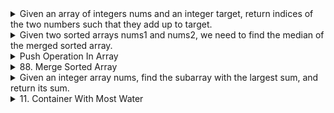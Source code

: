 <details>
<summary>Given an array of integers nums and an integer target, return indices of the two numbers such that they add up to target.</summary>
 
 ## Approach 

**Hash Map:** The program uses a hash map to store the values from the input array nums as keys and their corresponding indices as values. This allows for efficient lookup of the complement value during the iteration.

## The time complexity of the operations:
The time complexity of this program is O(n), where n is the length of the nums array. The for loop iterates through each element of nums exactly once. The hash map operations, such as containsKey and put, have an average time complexity of O(1).
## Space complexity:
The space complexity of this program is `O(n)`, where n is the length of the nums array. In the worst case, all elements of nums are stored in the hash map.
## What are the corner cases of the problem?

**Empty Array:** The program handles the case when the nums array is empty. In this case, an empty array is returned.

**No Solution:** If there is no pair of numbers in nums that add up to the target, the program returns an empty array.
## Source Code Optimal

```
import java.util.HashMap;
import java.util.Map;

class Solution {
    public int[] twoSum(int[] nums, int target) {
        Map<Integer, Integer> map = new HashMap<>();
        
        for (int i = 0; i < nums.length; i++) {
            int complement = target - nums[i];
            
            if (map.containsKey(complement)) {
                return new int[]{map.get(complement), i};
            }
            
            map.put(nums[i], i);
        }
        
        return new int[]{};
    }
}
```
## Source Code Brute force

```
class Solution {
    public int[] twoSum(int[] nums, int target) {
    // loop through each pair of integers in the array
    for (int i = 0; i < nums.length; i++) {
        for (int j = i + 1; j < nums.length; j++) {
            // check if the sum of the pair equals the target
            if (nums[i] + nums[j] == target) {
                // if yes, return the indices of the pair
                return new int[] {i, j};
            }
        }
    }
    // if no such pair found, return null
    return null;
}
}
```

 </details>
<details>
<summary>Given two sorted arrays nums1 and nums2, we need to find the median of the merged sorted array.</summary>


### Approach:
1. Merge the two arrays into a single sorted array.
2. Find the median of the merged array.

### Corner Cases:
- If one of the arrays is empty, the median will be in the other array.
- If the combined length of both arrays is odd, the median will be the middle element.
- If the combined length of both arrays is even, the median will be the average of the two middle elements.

 ### Time and space complexity
**Time Complexity: O(m + n)** - Linear time complexity as we iterate through both arrays once.
**Space Complexity: O(m + n)** - The merged array requires space to store all the elements.
  
```java
class Solution {
    public double findMedianSortedArrays(int[] nums1, int[] nums2) {
        int m = nums1.length;
        int n = nums2.length;
        int[] merged = new int[m + n];
        
        int i = 0, j = 0, k = 0;
        while (i < m && j < n) {
            if (nums1[i] <= nums2[j]) {
                merged[k++] = nums1[i++];
            } else {
                merged[k++] = nums2[j++];
            }
        }
        
        while (i < m) {
            merged[k++] = nums1[i++];
        }
        
        while (j < n) {
            merged[k++] = nums2[j++];
        }
        
        int medianIndex = (m + n) / 2;
        if ((m + n) % 2 == 0) {
            return (merged[medianIndex - 1] + merged[medianIndex]) / 2.0;
        } else {
            return merged[medianIndex];
        }
    }
}
```

### Dry Run:
dry run the code using the given example: `nums1 = [1,2]`, `nums2 = [3,4]`.

1. Initialize `m` as 2 (length of `nums1`) and `n` as 2 (length of `nums2`).
2. Create a new array `merged` of size `m + n`, i.e., `merged` will have a size of 4.
3. Initialize three pointers: `i` for `nums1`, `j` for `nums2`, and `k` for `merged` (all starting from index 0).
4. Start the while loop. Since both `i` and `j` are less than their respective array lengths, the loop continues.
5. Compare the first elements of `nums1` and `nums2`. As 1 is less than 3, we assign `merged[0]` as 1 and increment `i` and `k` by 1.
6. The loop continues. Now compare the second elements of `nums1` and `nums2`. As 2 is less than 3, we assign `merged[1]` as 2 and increment `i` and `k` by 1.
7. Now, `nums1` has no more elements, but `nums2` still has elements. Copy the remaining elements of `nums2` to `merged`.
8. The loop ends. Both `i` and `j` are greater than or equal to their respective array lengths.
9. Calculate the median index as `(m + n) / 2`, which is 2 in this case.
10. Since the combined length of both arrays is even, return the average of `merged[1]` and `merged[2]`, i.e., (2 + 3) / 2.0 = 2.

  

</details>

  <details>
<summary>Push Operation In Array</summary>
    

The `PushOperationInArray` class demonstrates adding elements to an array using the `push` operation. It provides the following functionality:

- `push(Object item)`: Adds an item to the array.
- `get(int index)`: Retrieves the element at the specified index from the array.

### Usage

```java
PushOperationInArray pushData = new PushOperationInArray();
pushData.push("Aheer");
pushData.push(25);


The `PushOperationInArray` class demonstrates adding elements to an array using the `push` operation. It provides the following functionality:

- `push(Object item)`: Adds an item to the array.
- `get(int index)`: Retrieves the element at the specified index from the array.

PushOperationInArray pushData = new PushOperationInArray();
pushData.push("Aheer");
pushData.push(25);
```

The above code creates an instance of `PushOperationInArray`, adds the items "Aheer" and 25 to the array using the `push` method, and then prints the array elements.

### Class Details

#### Instance Variables

- `length`: An integer variable that represents the length of the array.
- `data`: An array of type `Object` to store the elements.

#### Methods

- `PushOperationInArray()`: Constructor that initializes the array with a length of 0.
- `push(Object item)`: Adds an item to the array.
- `get(int index)`: Retrieves the element at the specified index from the array.

### Technical Terminology

- Class: A blueprint for creating objects that defines the attributes and behaviors of an object.
- Instance variables: Variables defined within a class that hold the state or data of an object.
- Constructor: A special method used to initialize the state of an object when it is created.
- Array: A data structure that holds a fixed-size sequence of elements of the same type.
- `length`: An instance variable that keeps track of the length of the array.
- `data`: An instance variable that represents the array to store the elements.
- `Object`: The base class for all types in Java.
- `get`: A method that retrieves the element at a specified index from the array.
- `push`: A method that adds an item to the array.
- `Arrays.copyOf`: A method that creates a new array with a specified length and copies the elements from the original array.
- `main`: The entry point of the Java program.

    
</details>
 
 
 <details>
  <summary>88. Merge Sorted Array
</summary>


## Approach
Two-pointer approach: We can use a two-pointer approach to merge the arrays. We initialize three pointers: `lastIndexNum1`, `lastIndexNum2`, and `mergedIndex`. We iterate from the end of the arrays and compare elements to merge them into `nums1`. Finally, we handle the remaining elements in `nums2` and place them in the correct positions in `nums1`.

- Time Complexity: O(m + n)
  - The algorithm iterates through both `nums1` and `nums2` once, so the time complexity is proportional to the combined lengths of the arrays.
- Space Complexity: O(1)
  - The algorithm uses only a constant amount of extra space, regardless of the input size.

## Corner Cases
1. Empty `nums1` and `nums2`:
   - Both arrays are empty, resulting in no merging.
2. Empty `nums2`:
   - `nums2` is empty, so `nums1` remains unchanged.
3. Empty `nums1`:
   - `nums1` is empty, and the elements of `nums2` are placed in `nums1` in the required order.

## Dry Run

Initial:
```plaintext
nums1 = [1, 2, 3, 0, 0, 0]
m = 3
nums2 = [2, 5, 6]
n = 3
```

| Iteration | lastIndexNum1 | lastIndexNum2 | mergedIndex | nums1                | nums2       |
|-----------|---------------|---------------|-------------|----------------------|-------------|
|           | 2             | 2             | 5           | [1, 2, 3, 0, 0, 0]   | [2, 5, 6]   |
| 1         | 2             | 2             | 4           | [1, 2, 3, 0, 0, 3]   | [2, 5, 6]   |
| 2         | 1             | 2             | 3           | [1, 2, 3, 0, 2, 3]   | [2, 5, 6]   |
| 3         | 0             | 2             | 2           | [1, 2, 3, 2, 2, 3]   | [2, 5, 6]   |
| 4         | 0             | 1             | 1           | [1, 2, 2, 2, 2, 3]   | [2, 5, 6]   |
| 5         | 0             | 1             | 0           | [1, 2, 2, 2, 2, 3]   | [2, 5, 6]   |
| 6         | -1            | 1             | -1          | [1, 2, 2, 2, 2, 3]   | [2, 5, 6]   |

Result: [1, 2, 2, 2, 3, 5, 6]
 </details>
 
 
 <details>
  <summary>Given an integer array nums, find the subarray with the largest sum, and return its sum.</summary>
  
  # Maximum Subarray Sum

This is a solution to the maximum subarray sum problem, which finds the contiguous subarray with the largest sum in a given array.

## Approach

The given code uses the brute force approach, iterating through each possible subarray and calculating its sum. It updates the maximum sum if a higher sum is found.

### Time Complexity

The time complexity of the brute force approach is O(n^2) because we have nested loops iterating through the array. For each element, we iterate through the remaining elements to calculate the subarray sum.

### Optimal Solution

To improve the time complexity, an optimal solution using Kadane's algorithm can be used. It has a time complexity of O(n) and is based on the observation that the maximum subarray sum at each index is either the element itself or the element added to the maximum subarray sum at the previous index.

### Space Complexity

The space complexity is O(1) because the code only uses a constant amount of extra space to store variables.

## Corner Cases

The code handles arrays of length 1 and negative numbers as well.

## Source Code

### Brute Force

```java
class Solution {
    public static int maxSubArray(int[] nums) {
        int maxSum = Integer.MIN_VALUE;

        for (int i = 0; i < nums.length; i++) {
            int currentSum = 0;
            for (int j = i; j < nums.length; j++) {
                currentSum += nums[j];
                if (currentSum > maxSum) {
                    maxSum = currentSum;
                }
            }
        }

        return maxSum;
    }

    public static void main(String[] args) {
        int[] nums = { -2, 1, -3, 4, -1, 2, 1, -5, 4 };
        int maxSum = maxSubArray(nums);
        System.out.println("Maximum subarray sum: " + maxSum);
    }
}
```
  ###  Optimal Solution

  ```java
  class Solution {
    public static int maxSubArray(int[] nums) {
        int maxSum = nums[0];
        int currentSum = nums[0];

        for (int i = 1; i < nums.length; i++) {
            currentSum = Math.max(nums[i], currentSum + nums[i]);
            maxSum = Math.max(maxSum, currentSum);
        }

        return maxSum;
    }

    public static void main(String[] args) {
        int[] nums = { -2, 1, -3, 4, -1, 2, 1, -5, 4 };
        int maxSum = maxSubArray(nums);
        System.out.println("Maximum subarray sum: " + maxSum);
    }
}

  ```
                 
## Dry Run

| Iteration | i   | j   | nums[j] | currentSum | maxSum | i++ | j++ | currentSum > maxSum | maxSum = currentSum |
|-----------|-----|-----|---------|------------|--------|-----|-----|---------------------|---------------------|
| 0         | 0   | 0   | -2      | -2         | -2     | 1   | 0   | false               | -2                  |
| 1         | 1   | 1   | 1       | 1          | 1      | 2   | 1   | false               | 1                   |
| 2         | 2   | 2   | -3      | -2         | 1      | 3   | 2   | false               | 1                   |
| 2         | 2   | 3   | 4       | 2          | 2      | 3   | 4   | true                | 2                   |
| 2         | 2   | 4   | -1      | 1          | 2      | 3   | 5   | false               | 2                   |
| 2         | 2   | 5   | 2       | 3          | 3      | 3   | 6   | true                | 3                   |
| 2         | 2   | 6   | 1       | 4          | 4      | 3   | 7   | true                | 4                   |
| 2         | 2   | 7   | -5      | -1         | 4      | 3   | 8   | false               | 4                   |
| 2         | 2   | 8   | 4       | 3          | 4      |     |     |                     |                     |
| 3         | 3   | 3   | 4       | 4          | 4      | 4   | 3   | true                | 4                   |
| 3         | 3   | 4   | -1      | 3          | 4      | 4   | 5   | false               | 4                   |
| 3         | 3   | 5   | 2       | 5          | 5      | 4   | 6   | true                | 5                   |
| 3         | 3   | 6   | 1       | 6          | 6      | 4   | 7   | true                | 6                   |
| 3         | 3   | 7   | -5      | 1          | 6      | 4   | 8   | false               | 6                   |
| 3         | 3   | 8   | 4       | 5          | 6      |     |     |                     |                     |
| 4         | 4   | 4   | -1      | -1         | 6      | 5   | 4   | false               | 6                   |
| 4         | 4   | 5   | 2       | 1          | 6      | 5   | 6   | false               | 6                   |
| 4         | 4   | 6   | 1       | 2          | 6      | 5   | 7   | false               | 6                   |
| 4         | 4   | 7   | -5      | -3         | 6      | 5   | 8   | false               | 6                   |
| 4         | 4   | 8   | 4       | 1          | 6      |     |     |                     |                     |
| 5         | 5   | 5   | 2       | 2          | 6      | 6   | 5   | false               | 6                   |
| 5         | 5   | 6   | 1       | 3          | 6      | 6   | 7   | false               | 6                   |
| 5         | 5   | 7   | -5      | -2         | 6      | 6   | 8   | false               | 6                   |
| 5         | 5   | 8   | 4       | 2          | 6      |     |     |                     |                     |
| 6         | 6   | 6   | 1       | 1          | 6      | 7   | 6   | false               | 6                   |
| 6         | 6   | 7   | -5      | -4         | 6      | 7   | 8   | false               | 6                   |
| 6         | 6   | 8   | 4       | 0          | 6      |     |     |                     |                     |
| 7         | 7   | 7   | -5      | -5         | 6      | 8   | 7   | false               | 6                   |
| 7         | 7   | 8   | 4       | -1         | 6      |     |     |                     |                     |
| 8         | 8   | 8   | 4       | 4          | 6      |     |     |                     |                     |

Final Max Sum: 6  
  
 </details>
  
  <details>
   <summary>11. Container With Most Water</summary>
   Certainly! Here's the information you requested:

1. Approach used in the program:
   The program you provided uses the two-pointer approach. It initializes two pointers, `left` and `right`, which represent the leftmost and rightmost indices of the subarray being considered. The pointers start at the outer ends of the array and move towards each other, calculating the area between the heights at the pointers. The width of the subarray decreases with each iteration, and the height is determined by the minimum height between the two pointers. By updating the maximum area based on the calculated area, the pointers move inward until they meet, exploring all possible subarrays.

2. Space and time complexity:
   - Brute Force Solution:
     - Time Complexity: O(n^2) - The nested `for` loops iterate over all possible pairs of heights, resulting in a quadratic time complexity.
     - Space Complexity: O(1) - No additional space is used beyond the input array.

   - Optimal (Two-Pointer) Solution:
     - Time Complexity: O(n) - The two-pointer approach iterates over the array once, with the pointers moving inward until they meet, resulting in linear time complexity.
     - Space Complexity: O(1) - Only a constant amount of extra space is used to store the variables for the two pointers and the maximum area.

3. Corner Cases and Constraints:
   - The given solution assumes that the array `height` is not null and has at least two elements.
   - The heights in the array can be positive integers.
   - The program calculates the maximum area of a container that can be formed using the heights in the array.

4. Source Code:
   Here are the two versions of the program:

   Brute Force Solution:
   ```java
   class Solution {
       public int maxArea(int[] height) {
           int maxArea = 0;
           for (int i = 0; i < height.length - 1; i++) {
               for (int j = i + 1; j < height.length; j++) {
                   int length = Math.min(height[i], height[j]);
                   int width = j - i;
                   int area = length * width;
                   maxArea = Math.max(maxArea, area);
               }
           }
           return maxArea;
       }
   }
   ```

   Optimal (Two-Pointer) Solution:
   ```java
   class Solution {
       public int maxArea(int[] height) {
           int maxArea = 0;
           int left = 0;
           int right = height.length - 1;

           while (left < right) {
               int length = Math.min(height[left], height[right]);
               int width = right - left;
               int area = length * width;
               maxArea = Math.max(maxArea, area);

               if (height[left] < height[right]) {
                   left++;
               } else {
                   right--;
               }
           }

           return maxArea;
       }
   }
   ```
  </details>
         
